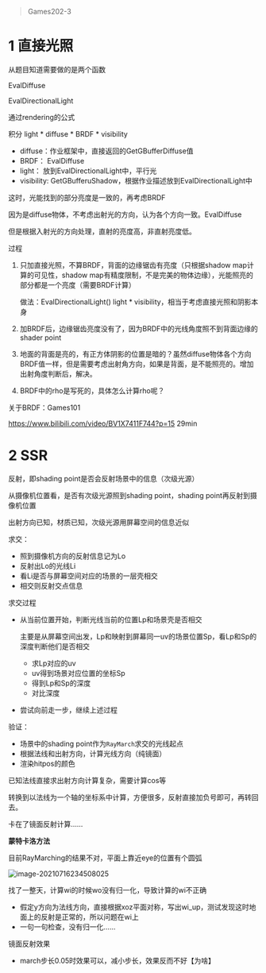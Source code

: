 > Games202-3

# 1 直接光照

从题目知道需要做的是两个函数

EvalDiffuse

EvalDirectionalLight

通过rendering的公式

积分 light * diffuse * BRDF * visibility

- diffuse：作业框架中，直接返回的GetGBufferDiffuse值
- BRDF： EvalDiffuse
- light： 放到EvalDirectionalLight中，平行光
- visibility: GetGBufferuShadow，根据作业描述放到EvalDirectionalLight中



这时，光能找到的部分亮度是一致的，再考虑BRDF

因为是diffuse物体，不考虑出射光的方向，认为各个方向一致。EvalDiffuse

但是根据入射光的方向处理，直射的亮度高，非直射亮度低。



过程

1. 只加直接光照，不算BRDF，背面的边缘锯齿有亮度（只根据shadow map计算的可见性，shadow map有精度限制，不是完美的物体边缘），光能照亮的部分都是一个亮度（需要BRDF计算）

   做法：EvalDirectionalLight() light * visibility，相当于考虑直接光照和阴影本身

2. 加BRDF后，边缘锯齿亮度没有了，因为BRDF中的光线角度照不到背面边缘的shader point

3. 地面的背面是亮的，有正方体阴影的位置是暗的？虽然diffuse物体各个方向BRDF值一样，但是需要考虑出射角方向，如果是背面，是不能照亮的。增加出射角度判断后，解决。

4. BRDF中的rho是写死的，具体怎么计算rho呢？



关于BRDF：Games101

https://www.bilibili.com/video/BV1X7411F744?p=15 29min

# 2 SSR

反射，即shading point是否会反射场景中的信息（次级光源）

从摄像机位置看，是否有次级光源照到shading point，shading point再反射到摄像机位置

出射方向已知，材质已知，次级光源用屏幕空间的信息近似



求交：

- 照到摄像机方向的反射信息记为Lo
- 反射出Lo的光线Li
- 看Li是否与屏幕空间对应的场景的一层壳相交
- 相交则反射交点信息



求交过程

- 从当前位置开始，判断光线当前的位置Lp和场景壳是否相交

  主要是从屏幕空间出发，Lp和映射到屏幕同一uv的场景位置Sp，看Lp和Sp的深度判断他们是否相交

  - 求Lp对应的uv
  - uv得到场景对应位置的坐标Sp
  - 得到Lp和Sp的深度
  - 对比深度

- 尝试向前走一步，继续上述过程



验证：

- 场景中的shading point作为`RayMarch`求交的光线起点
- 根据法线和出射方向，计算光线方向（纯镜面）
- 渲染hitpos的颜色



已知法线直接求出射方向计算复杂，需要计算cos等

转换到以法线为一个轴的坐标系中计算，方便很多，反射直接加负号即可，再转回去。

卡在了镜面反射计算……



**蒙特卡洛方法**



目前RayMarching的结果不对，平面上靠近eye的位置有个圆弧

![image-20210716234508025](C:\liujuanjuan\github-plainliu\Games\Games202\Assignment3\NOTES.assets\image-20210716234508025.png)

找了一整天，计算wi的时候wo没有归一化，导致计算的wi不正确

- 假定y方向为法线方向，直接根据xoz平面对称，写出wi_up，测试发现这时地面上的反射是正常的，所以问题在wi上
- 一句一句检查，没有归一化……

镜面反射效果

- march步长0.05时效果可以，减小步长，效果反而不好【为啥】

